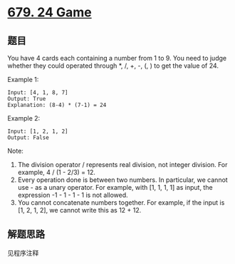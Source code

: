 # [679. 24 Game](https://leetcode.com/problems/24-game/)

## 题目

You have 4 cards each containing a number from 1 to 9.  You need to judge whether they could operated through *, /, +, -, (, ) to get the value of 24.

Example 1:

```text
Input: [4, 1, 8, 7]
Output: True
Explanation: (8-4) * (7-1) = 24
```

Example 2:

```text
Input: [1, 2, 1, 2]
Output: False
```

Note:

1. The division operator / represents real division, not integer division.  For example, 4 / (1 - 2/3) = 12.
1. Every operation done is between two numbers.  In particular, we cannot use - as a unary operator.  For example, with [1, 1, 1, 1] as input, the expression -1 - 1 - 1 - 1 is not allowed.
1. You cannot concatenate numbers together.  For example, if the input is [1, 2, 1, 2], we cannot write this as 12 + 12.

## 解题思路

见程序注释
